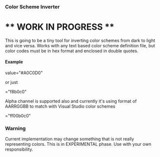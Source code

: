 ### Color Scheme Inverter

# ** WORK IN PROGRESS **

This is going to be a tiny tool for inverting color schemes from dark to light and vice versa.
Works with any text based color scheme definition file, but color codes must be
in hex format and enclosed in double quotes.

#### Example

value="#A0C0D0"

or just

="f8b0c0"

Alpha channel is supported also and currently it's using format of AARRGGBB to 
match with Visual Studio color schemes

="ff00b0c0"

### Warning 

Current implementation may change something that is not really representing colors.
This is in EXPERIMENTAL phase. Use with your own responsibility.

